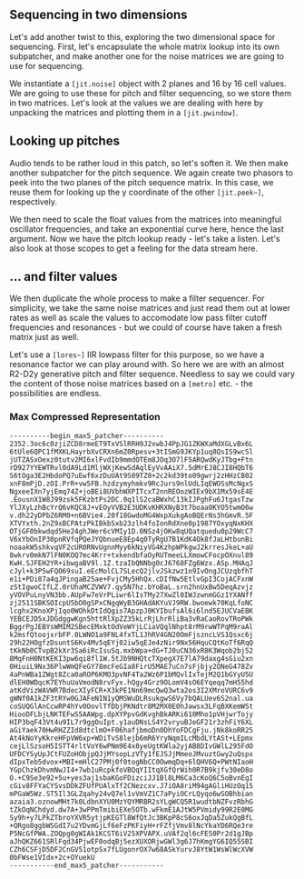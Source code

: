 ## Sequencing in two dimensions

Let's add another twist to this, exploring the two dimensional space for sequencing. First, let's encapsulate the whole matrix lookup into its own subpatcher, and make another one for the noise matrices we are going to use for sequencing.

We instantiate a `[jit.noise]` object with 2 planes and 16 by 16 cell values. We are going to use these for pitch and filter sequencing, so we store them in two matrices. Let's look at the values we are dealing with here by unpacking the matrices and plotting them in a `[jit.pwindow]`.

## Looking up pitches

Audio tends to be rather loud in this patch, so let's soften it. We then make another subpatcher for the pitch sequence. We again create two phasors to peek into the two planes of the pitch sequence matrix. In this case, we reuse them for looking up the y coordinate of the other `[jit.peek~]`, respectively.

We then need to scale the float values from the matrices into meaningful oscillator frequencies, and take an exponential curve here, hence the last argument. Now we have the pitch lookup ready - let's take a listen. Let's also look at those scopes to get a feeling for the data stream here.

## ... and filter values

We then duplicate the whole process to make a filter sequencer. For simplicity, we take the same noise matrices and just read them out at lower rates as well as scale the values to accomodate low pass filter cutoff frequencies and resonances - but we could of course have taken a fresh matrix just as well.

Let's use a `[lores~]` IIR lowpass filter for this purpose, so we have a resonance factor we can play around with. So here we are with an almost R2-D2y generative pitch and filter sequence. Needless to say we could vary the content of those noise matrices based on a `[metro]` etc. - the possibilities are endless.

### Max Compressed Representation

```
----------begin_max5_patcher----------
2352.3oc6c0zjiZCD8rmeET9TxVSlRRH9J2xwbJ4PpJG1ZKWXaMdXGLvBx6L
6tUle6QPC1fMXKLHayrbXvCRXn6mZ0Rpesv+3tISmG9JKYp1uq8QsIS9wcSl
jUTZASxOexz0tutv2MI6xlFvdIb9mmdOTEm8JOq3O7lF5ARQwdKyJTbg+Ftn
rD927YYEWTRvl0dA9Ld1MljWXjKewSdAqlEyVvAAiX7.5dMrEJ8CJI8HQbT6
S6tOga3E2HbdoPQ7uEwf6xzDuUAt9S09TZ8+2c2kd39to09gwrj2zHHzCB02
xnF8mPjD.zOI.PrR+vw5FB.hzdzymyhmkv9RcJurs9nlUdLIqEWOSsMcNgxS
NgxeeIXn7yjEmq74Z+joBEi8UVbhWXPITcxT2nnREOozWIEx9bX1Mx59sE4E
.EousnX1W8J99zsk5FKzbtPs2DC.0q1lS2caBWxhC13kIJPghFu6JtgasTzw
YlJXyLzhBcYrQ6vKQC8J+vEOyVVB2E3UDKvKHRXNyB3t7boaa0KYO5twmO6w
v.dh22yDPbZ6RM0+n6BVie4.20f18GwdoMG4WxpXukgAoBQErNs3hGmvR.5F
XTVYxth.2nZ9xBCPAtzPkIBkbSxb23zlh4foIonRdXne0p1987YOxyqNxKHX
OTjGF0bkwdqd5He24ghJWer6cVMIy1D.0NSz4jOKw8qUQatquedu0p29WcC7
V6xYbOnIP30pnRVfqPQeJYQbnueE8Ep4q0TyRgU7B1KdK4Ok8fJaLHtbunBi
noaakW5shkvqVF2cUR0RNvUgnnMyy6kNiyVG4KzhpWPkgwJ2krresJkeL+aU
8wkrv0mkN7lFN0KOQ7mc4Krr+txkendbfaOyRUTmeeLLXmowCFocpOXnul89
KwH.SJFEH2YR+ibwgaBV9l.1Z.tzaIbQNNbg0cJ6768FZg6Wzx.ASp.MHAqJ
cJyl+k3P5wFQO69suI.eEcMolCL7SLecQ2jlvJSkzwz1n9IvOngJCUzqbfhT
e1i+PDi87a4qJPingaB25ae+FvjCMy5HhQx.cDIfNw5EtlvGpI3CojACFxnW
zStIgwoCIfLZ.0rUhaMCZVWV7.qy5N7hz.bYoBaL.srn2hnUxBw5DeqAzvjz
yVOVPuLnyVN3bb.AUpFw7eVrPLiwr6lIsTMy27XwZl0IWJzwnmGGz1YXANff
zj2511SBKSOIcpU5bO0gSPxCNgqWyB3GHAdAKYuVJ9RW.bwoewk70KqLfoNC
lcghx2KnoXPjIqo0WOhkDtIdQgis7ApzpJ0KYIbufsAl6i6lnd5EJUCVaEBK
YEBCEJD5xJDGdggwKgn5httRlXpZZ35kLrRjLhrRliBa3vRaCaoRovTRoPWk
BggrPgJEBYsWMIM2SBecEMxktOdVeWYjLCiaVQqlNhpt8rM9rwWTPqM9raAl
k2msfQtoojxrbFP.0LWNO1a9FNL4fxTL1JhRV4GN20OmFjszncLVS1Qsxc6j
29h22HOgfzDsuntS6Kv4Mv5qEYj02iw5qEJe4zNir9Nx56HquCQtKoTf6RqQ
tKkNb0CTvpB2kXr3Sa6iRcIsuSq.mxbWpa+dG+TJ0uCN36xR8K3Wqob2bj52
8MqFnH0NtKEKI3pw6qi8fl1W.5tJb9NHQtcTXpegX7E7lA79daxg4sGiu2xn
0HiuiL9Nx36PlwWmQFeGY78mcFeGIa8FirU5MAE7uCn7sFjbjy2QNeG478Zv
4aPnWBa1ZWgt8Zca0aROP6KMO3pvNF4Ta2Wz6P1bMQvlIxTejM2Q1bGYyU5U
dlEH0WDqcK7EYhuUaVmodN8rvFyx.hQgy4Grz9OLomV4sO6EYqeqq7mH55hd
atKdVizWAVWR7BdecXIyFCR+X3kPE1Nn69mcQwQ3wta2os3I2XMroVURC6v9
gWNf0A1kZF3tRYw0GJAFeNIN1yQMSWuDLRsukgwS6Vy7bQALUev6S2nal.ua
coSUQGlAnCcwRP4hYv0OovlTfDbjPKNdtr8M2MX0E0hJawsx3LFqBXKemWSt
HiooDFLbjLNKTEFwS5AAWpg.dpXYPpvGdKvghBkARKi610Mho1pVHjwrTojy
HIP3bqF43Vt4u9IL7r9ggOuIpt.y1auDNsLS4Y2vryuBJeGF21r3zhFiY6XL
aGiYaek70HwRHZZId8dtclmO+F06hafjbmoDn0DhYoFDCgFju.jNk8koRR25
At4kNoYyKkreHFpVW6xp+WDiTvS8lejb6mR6YryNqmILcMbdLYtASt+LEpmx
cejLlSzsoH5ISTT4rltVoY6wPNm9E4x8yeUgtKWla2yjAB8DIvGWlL295FdO
UFDCYSyUpJCtFUZoHObjpQJjMYsopLzVTy1fEJSJjMmeoJMvuztGwy2uQspx
dIpxTeb5dvox+MBI+mHlC27PMj0f0togNbCC0OwmqDq+6lQHV6Q+PWtNIaoH
YGpChzkDhvmNwJI4+7wb1uRcpkfoVBQqYIItqXGfQrWih0R7B9kjfv30eD8o
O.+C9Se3e92+5u+yes3aj1sbaKGoFDizciJJ1Bl8LM6Ca3cKoQ6C5oBvnEgI
cGiv8FFYaCYSvsDDkZFUfPUAlxTf2CNezcxv.J7iOA8riM94gAGliHUzOq15
mPGaW5Wz.ST5Il3GLZqahy24vQ7el1vVmVZ1C7aPyiOCrLQyqo6wSOBhbian
azaia3.oznowMHt7k0LdbnXYU0MzYQYMRBR2sYLgWCQ5R1wudtbNZFvzRbhG
tZkOqNChdyd.dw7A+3wPPmTmibiEXe5OTb.wFkmE1AJtW5PVmidy99R2E0MG
Sy9h+y7LPkZTbroYXVR5ytjpKEGTl8WfQtJc3BKpP8cS6oxJqDa5ZukQgBfL
+QRgo8ggbWSGdI7u2YDvmGjLf6eFzPKFiyH+rFZfjVmv8lNcYkaYD6RQe3re
P5NcGfPWA.ZOQpg0gWIAk1KCST6iV25XPVAPX.uVAf2ql6cFE50Pr2d1gJBp
aJhQKZ661SRlFqd34PjwEF0odqBj5ezXUXORjwGWl3g6J7hKmgYG6IQ55SBI
CZh6CSFjD5DF2CnGV51otpSx7fLUgonrOX7w68ASkYurvJ8YtW1WsWlWcXVW
0bFWse1VIdx+2c+OYuekU
-----------end_max5_patcher-----------
```